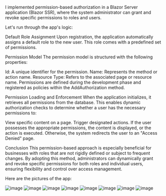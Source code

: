 I implemented permission-based authorization in a Blazor Server application (Blazor SSR), where the system administrator can grant and revoke specific permissions to roles and users. 


Let's run through the app's logic:

Default Role Assignment
Upon registration, the application automatically assigns a default role to the new user. This role comes with a predefined set of permissions.

Permission Model
The permission model is structured with the following properties:

Id: A unique identifier for the permission.
Name: Represents the method or action name.
Resource Type: Refers to the associated page or resource name.
Permissions are defined during the development phase and registered as policies within the AddAuthorization method.

Permission Loading and Enforcement
When the application initializes, it retrieves all permissions from the database. This enables dynamic authorization checks to determine whether a user has the necessary permissions to:

View specific content on a page.
Trigger designated actions.
If the user possesses the appropriate permissions, the content is displayed, or the action is executed. Otherwise, the system redirects the user to an "Access Denied" page.

Conclusion
This permission-based approach is especially beneficial for businesses with roles that are not rigidly defined or subject to frequent changes. By adopting this method, administrators can dynamically grant and revoke specific permissions for both roles and individual users, ensuring flexibility and control over access management.

Here are the pictures of the app:

![image](https://github.com/user-attachments/assets/c93766d1-dcd6-4c26-9f68-093ca6c63a7a)
![image](https://github.com/user-attachments/assets/ee971dfc-0ad5-4451-bfa8-254cb185a4a6)
![image](https://github.com/user-attachments/assets/f2ff2ed3-7868-4aa6-b0ae-24f6efeb4c7b)
![image](https://github.com/user-attachments/assets/86ca7a02-6931-48ce-b33f-c3258d4868ca)
![image](https://github.com/user-attachments/assets/111de374-7889-48dd-b87c-ef04984e13ab)
![image](https://github.com/user-attachments/assets/f60a7f03-1324-4876-8cd9-ee7cd805ecb0)
![image](https://github.com/user-attachments/assets/94d2bcaf-ff02-4ed3-af7e-ed452895c02f)
![image](https://github.com/user-attachments/assets/77baa98f-da13-4125-be4c-8c0825ada581)





